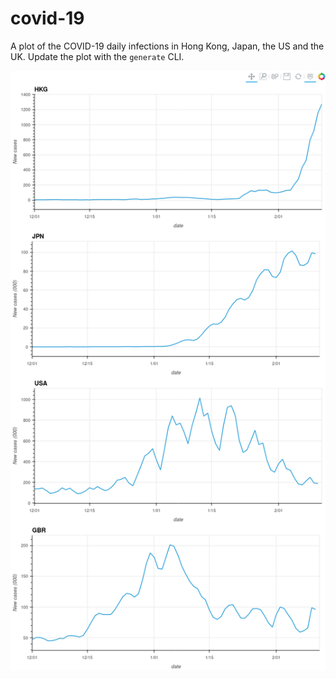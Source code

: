 # covid-19

A plot of the COVID-19 daily infections in Hong Kong, Japan, the US and the UK.
Update the plot with the `generate` CLI.

![plot](assets/plot.png)
